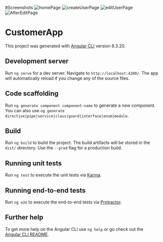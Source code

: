 #Screenshots
![homePage](https://user-images.githubusercontent.com/87770098/132525099-f0a3bac4-ed6f-41dd-88ff-66ca6140d1a8.PNG)
![createUserPage](https://user-images.githubusercontent.com/87770098/132525056-4475cbd1-24de-45a2-b4ea-363ce4e312ad.PNG)
![editUserPage](https://user-images.githubusercontent.com/87770098/132525074-34f1f8be-8516-4209-922e-c296829ae814.PNG)
![AfterEditPage](https://user-images.githubusercontent.com/87770098/132525023-fda85514-7906-43e6-beff-115a86ed61f4.PNG)
# CustomerApp

This project was generated with [Angular CLI](https://github.com/angular/angular-cli) version 8.3.20.

## Development server

Run `ng serve` for a dev server. Navigate to `http://localhost:4200/`. The app will automatically reload if you change any of the source files.

## Code scaffolding

Run `ng generate component component-name` to generate a new component. You can also use `ng generate directive|pipe|service|class|guard|interface|enum|module`.

## Build

Run `ng build` to build the project. The build artifacts will be stored in the `dist/` directory. Use the `--prod` flag for a production build.

## Running unit tests

Run `ng test` to execute the unit tests via [Karma](https://karma-runner.github.io).

## Running end-to-end tests

Run `ng e2e` to execute the end-to-end tests via [Protractor](http://www.protractortest.org/).

## Further help

To get more help on the Angular CLI use `ng help` or go check out the [Angular CLI README](https://github.com/angular/angular-cli/blob/master/README.md).
